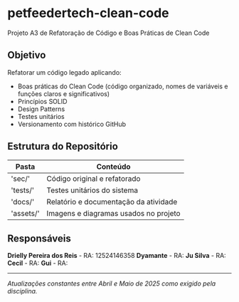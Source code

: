 # petfeedertech-clean-code
Projeto A3 de Refatoração de Código e Boas Práticas de Clean Code

## Objetivo
Refatorar um código legado aplicando:
- Boas práticas do Clean Code (código organizado, nomes de variáveis e funções claros e significativos)
- Princípios SOLID
- Design Patterns
- Testes unitários
- Versionamento com histórico GitHub

## Estrutura do Repositório
|Pasta | Conteúdo |
|------|----------|
| 'sec/' | Código original e refatorado |
| 'tests/' | Testes unitários do sistema |
| 'docs/' | Relatório e documentação da atividade |
| 'assets/' | Imagens e diagramas usados no projeto |

## Responsáveis
**Drielly Pereira dos Reis** - RA: 12524146358
**Dyamante** - RA: 
**Ju Silva** - RA:
**Cecil** - RA: 
**Gui** - RA: 

---

*Atualizações constantes entre Abril e Maio de 2025 como exigido pela disciplina.*
